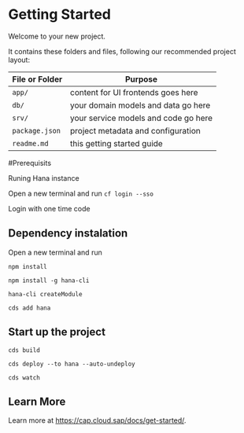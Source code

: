 # Getting Started

Welcome to your new project.

It contains these folders and files, following our recommended project layout:

File or Folder | Purpose
---------|----------
`app/` | content for UI frontends goes here
`db/` | your domain models and data go here
`srv/` | your service models and code go here
`package.json` | project metadata and configuration
`readme.md` | this getting started guide

#Prerequisits

Runing Hana instance

Open a new terminal and run `cf login --sso`

Login with one time code

## Dependency instalation

Open a new terminal and run

  `npm install`
  
  `npm install -g hana-cli`
  
  `hana-cli createModule`
  
  `cds add hana`
  
## Start up the project

  `cds build`
  
  `cds deploy --to hana --auto-undeploy`
  
  `cds watch`


## Learn More

Learn more at https://cap.cloud.sap/docs/get-started/.
